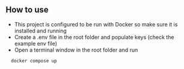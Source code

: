 ## How to use
- This project is configured to be run with Docker so make sure it is installed and running
- Create a .env file in the root folder and populate keys (check the example env file)
- Open a terminal window in the root folder and run
```
  docker compose up
```
